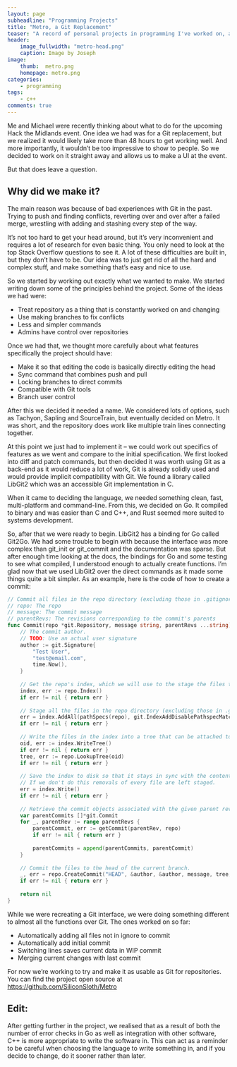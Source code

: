 ```yaml
---
layout: page
subheadline: "Programming Projects"
title: "Metro, a Git Replacement"
teaser: "A record of personal projects in programming I've worked on, and what I've learned from the experience"
header:
    image_fullwidth: "metro-head.png"
    caption: Image by Joseph
image:
    thumb:  metro.png
    homepage: metro.png
categories:
    - programming
tags:
    - c++
comments: true
---
```


Me and Michael were recently thinking about what to do for the upcoming Hack the Midlands event. One idea we had was for a Git replacement, but we realized it would likely take more than 48 hours to get working well. And more importantly, it wouldn’t be too impressive to show to people. So we decided to work on it straight away and allows us to make a UI at the event.

<!--more-->

But that does leave a question.

## Why did we make it?

The main reason was because of bad experiences with Git in the past. Trying to push and finding conflicts, reverting over and over after a failed merge, wrestling with adding and stashing every step of the way.

It’s not too hard to get your head around, but it’s very inconvenient and requires a lot of research for even basic thing. You only need to look at the top Stack Overflow questions to see it. A lot of these difficulties are built in, but they don’t have to be. Our idea was to just get rid of all the hard and complex stuff, and make something that’s easy and nice to use.

So we started by working out exactly what we wanted to make. We started writing down some of the principles behind the project. Some of the ideas we had were:

 - Treat repository as a thing that is constantly worked on and changing
 - Use making branches to fix conflicts
 - Less and simpler commands
 - Admins have control over repositories

Once we had that, we thought more carefully about what features specifically the project should have:

 - Make it so that editing the code is basically directly editing the head
 - Sync command that combines push and pull
 - Locking branches to direct commits
 - Compatible with Git tools
 - Branch user control

After this we decided it needed a name. We considered lots of options, such as Tachyon, Sapling and SourceTrain, but eventually decided on Metro. It was short, and the repository does work like multiple train lines connecting together.

At this point we just had to implement it – we could work out specifics of features as we went and compare to the initial specification. We first looked into diff and patch commands, but then decided it was worth using Git as a back-end as it would reduce a lot of work, Git is already solidly used and would provide implicit compatibility with Git. We found a library called LibGit2 which was an accessible Git implementation in C.

When it came to deciding the language, we needed something clean, fast, multi-platform and command-line. From this, we decided on Go. It compiled to binary and was easier than C and C++, and Rust seemed more suited to systems development.

So, after that we were ready to begin. LibGit2 has a binding for Go called Git2Go. We had some trouble to begin with because the interface was more complex than git_init or git_commit and the documentation was sparse. But after enough time looking at the docs, the bindings for Go and some testing to see what compiled, I understood enough to actually create functions. I’m glad now that we used LibGit2 over the direct commands as it made some things quite a bit simpler. As an example, here is the code of how to create a commit:

```go	
// Commit all files in the repo directory (excluding those in .gitignore) to the head of the current branch.
// repo: The repo
// message: The commit message
// parentRevs: The revisions corresponding to the commit's parents
func Commit(repo *git.Repository, message string, parentRevs ...string) error {
    // The commit author.
    // TODO: Use an actual user signature
    author := git.Signature{
        "Test User",
        "test@email.com",
        time.Now(),
    }
 
    // Get the repo's index, which we will use to the stage the files to be committed.
    index, err := repo.Index()
    if err != nil { return err }
 
    // Stage all the files in the repo directory (excluding those in .gitignore) for the commit.
    err = index.AddAll(pathSpecs(repo), git.IndexAddDisablePathspecMatch, nil)
    if err != nil { return err }
 
    // Write the files in the index into a tree that can be attached to the commit.
    oid, err := index.WriteTree()
    if err != nil { return err }
    tree, err := repo.LookupTree(oid)
    if err != nil { return err }
 
    // Save the index to disk so that it stays in sync with the contents of the working directory.
    // If we don't do this removals of every file are left staged.
    err = index.Write()
    if err != nil { return err }
 
    // Retrieve the commit objects associated with the given parent revisions.
    var parentCommits []*git.Commit
    for _, parentRev := range parentRevs {
        parentCommit, err := getCommit(parentRev, repo)
        if err != nil { return err }
 
        parentCommits = append(parentCommits, parentCommit)
    }
 
    // Commit the files to the head of the current branch.
    _, err = repo.CreateCommit("HEAD", &author, &author, message, tree, parentCommits...)
    if err != nil { return err }
 
    return nil
}
```

While we were recreating a Git interface, we were doing something different to almost all the functions over Git. The ones worked on so far:

 - Automatically adding all files not in ignore to commit
 - Automatically add initial commit
 - Switching lines saves current data in WIP commit
 - Merging current changes with last commit

For now we’re working to try and make it as usable as Git for repositories. You can find the project open source at https://github.com/SiliconSloth/Metro

## Edit:
After getting further in the project, we realised that as a result of both the number of error checks in Go as well as integration with other software, C++ is more appropriate to write the software in. This can act as a reminder to be careful when choosing the language to write something in, and if you decide to change, do it sooner rather than later.